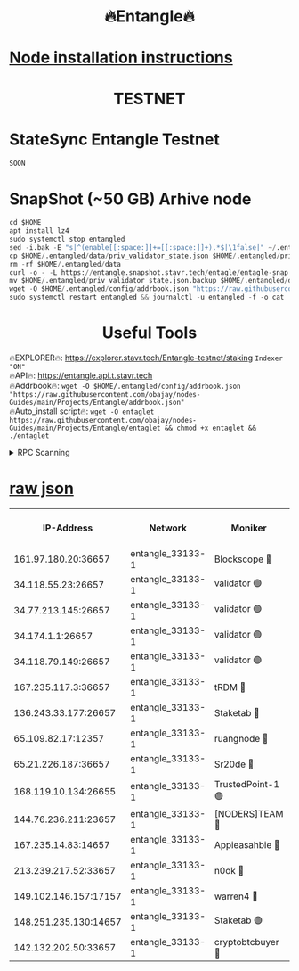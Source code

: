 <h1 align="center"> 🔥Entangle🔥</h1>

[Node installation instructions](https://github.com/obajay/nodes-Guides/tree/main/Projects/Entangle)
=

<h1 align="center"> TESTNET</h1>

# StateSync Entangle Testnet
```python
SOON
```
# SnapShot (~50 GB) Arhive node
```python
cd $HOME
apt install lz4
sudo systemctl stop entangled
sed -i.bak -E "s|^(enable[[:space:]]+=[[:space:]]+).*$|\1false|" ~/.entangled/config/config.toml
cp $HOME/.entangled/data/priv_validator_state.json $HOME/.entangled/priv_validator_state.json.backup
rm -rf $HOME/.entangled/data
curl -o - -L https://entangle.snapshot.stavr.tech/entagle/entagle-snap.tar.lz4 | lz4 -c -d - | tar -x -C $HOME/.entangled --strip-components 2
mv $HOME/.entangled/priv_validator_state.json.backup $HOME/.entangled/data/priv_validator_state.json
wget -O $HOME/.entangled/config/addrbook.json "https://raw.githubusercontent.com/obajay/nodes-Guides/main/Projects/Entangle/addrbook.json"
sudo systemctl restart entangled && journalctl -u entangled -f -o cat
```
 <h1 align="center"> Useful Tools</h1>
 
🔥EXPLORER🔥: https://explorer.stavr.tech/Entangle-testnet/staking        `Indexer "ON"` \
🔥API🔥:      https://entangle.api.t.stavr.tech \
🔥Addrbook🔥: ```wget -O $HOME/.entangled/config/addrbook.json "https://raw.githubusercontent.com/obajay/nodes-Guides/main/Projects/Entangle/addrbook.json"``` \
🔥Auto_install script🔥:  `wget -O entaglet https://raw.githubusercontent.com/obajay/nodes-Guides/main/Projects/Entangle/entaglet && chmod +x entaglet && ./entaglet`


<details>
<summary>RPC Scanning</summary>

<h2 align="center"> We scan nodes in real time every 4 hours. And we provide the final result of RPC endpoints.
We cannot influence the operation of these nodes in any way. </h2>


```python
If Voting Power is higher than 0 --> then the Node is a validator of the network and may be subject to attack and be a potential threat to the chain.
```
```python
We marked such validators with a red symbol
```

</details>

[raw json](https://rpc-check.entangt.stavr.tech/entangt/rpc-entangt-result.json)
=


<table><tr><th>IP-Address</th><th>Network</th><th>Moniker</th><th>Latest Block Height</th><th>Earliest Block Height</th><th>Catching Up</th><th>Tx Index</th><th>Voting Power</th><th>Scan Time</th></tr><tr><td>161.97.180.20:36657</td><td>entangle_33133-1</td><td>Blockscope 🔴</td><td>2642279</td><td>1</td><td>False</td><td>off</td><td>309757544522759</td><td>2024-03-14T16:49:20.262940979UTC</td></tr><tr><td>34.118.55.23:26657</td><td>entangle_33133-1</td><td>validator 🟢</td><td>2642279</td><td>1</td><td>False</td><td>on</td><td>0</td><td>2024-03-14T16:49:22.948567894UTC</td></tr><tr><td>34.77.213.145:26657</td><td>entangle_33133-1</td><td>validator 🟢</td><td>2642279</td><td>1</td><td>False</td><td>on</td><td>0</td><td>2024-03-14T16:49:25.256849762UTC</td></tr><tr><td>34.174.1.1:26657</td><td>entangle_33133-1</td><td>validator 🟢</td><td>2642279</td><td>1</td><td>False</td><td>on</td><td>0</td><td>2024-03-14T16:49:25.985958902UTC</td></tr><tr><td>34.118.79.149:26657</td><td>entangle_33133-1</td><td>validator 🟢</td><td>2642284</td><td>1</td><td>False</td><td>on</td><td>0</td><td>2024-03-14T16:49:49.672122569UTC</td></tr><tr><td>167.235.117.3:36657</td><td>entangle_33133-1</td><td>tRDM 🔴</td><td>2642284</td><td>1</td><td>False</td><td>on</td><td>216763321815022</td><td>2024-03-14T16:49:54.276220016UTC</td></tr><tr><td>136.243.33.177:26657</td><td>entangle_33133-1</td><td>Staketab 🔴</td><td>2642283</td><td>660001</td><td>False</td><td>on</td><td>181109033515616</td><td>2024-03-14T16:49:41.011124520UTC</td></tr><tr><td>65.109.82.17:12357</td><td>entangle_33133-1</td><td>ruangnode 🔴</td><td>2642279</td><td>1312001</td><td>False</td><td>off</td><td>661251739403730</td><td>2024-03-14T16:49:20.597863147UTC</td></tr><tr><td>65.21.226.187:36657</td><td>entangle_33133-1</td><td>Sr20de 🔴</td><td>2642278</td><td>2049001</td><td>False</td><td>off</td><td>29534655065001</td><td>2024-03-14T16:49:17.697904353UTC</td></tr><tr><td>168.119.10.134:26655</td><td>entangle_33133-1</td><td>TrustedPoint-1 🟢</td><td>2642284</td><td>2268001</td><td>False</td><td>off</td><td>0</td><td>2024-03-14T16:49:54.484245657UTC</td></tr><tr><td>144.76.236.211:23657</td><td>entangle_33133-1</td><td>[NODERS]TEAM 🔴</td><td>2642283</td><td>2304001</td><td>False</td><td>off</td><td>26809518609480680</td><td>2024-03-14T16:49:38.747200805UTC</td></tr><tr><td>167.235.14.83:14657</td><td>entangle_33133-1</td><td>Appieasahbie 🔴</td><td>2642284</td><td>2436001</td><td>False</td><td>on</td><td>43265832790044774</td><td>2024-03-14T16:49:53.965687057UTC</td></tr><tr><td>213.239.217.52:33657</td><td>entangle_33133-1</td><td>n0ok 🔴</td><td>2642284</td><td>2542284</td><td>False</td><td>off</td><td>46611081777498279</td><td>2024-03-14T16:49:47.338434597UTC</td></tr><tr><td>149.102.146.157:17157</td><td>entangle_33133-1</td><td>warren4 🔴</td><td>2642282</td><td>2558001</td><td>False</td><td>on</td><td>505849050783707</td><td>2024-03-14T16:49:36.479661645UTC</td></tr><tr><td>148.251.235.130:14657</td><td>entangle_33133-1</td><td>Staketab 🟢</td><td>2642278</td><td>2617001</td><td>False</td><td>off</td><td>0</td><td>2024-03-14T16:49:17.384139370UTC</td></tr><tr><td>142.132.202.50:33657</td><td>entangle_33133-1</td><td>cryptobtcbuyer 🔴</td><td>2642279</td><td>2619001</td><td>False</td><td>off</td><td>38886577247155343</td><td>2024-03-14T16:49:19.993052146UTC</td></tr></table>
